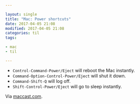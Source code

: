```yaml
---

layout: single
title: "Mac: Power shortcuts"
date: 2017-04-05 21:08
modified: 2017-04-05 21:08
categories: til
tags:

- mac
- til

---
```


- `Control-Command-Power/Eject` will reboot the Mac instantly.
- `Command-Option-Control-Power/Eject` will shut it down.
- `Command-Shift-Q` will log off.
- `Shift-Control-Power/Eject` will go to sleep instantly.

Via [maccast.com](http://www.maccast.com/podcast/shownotes_20170312/).
